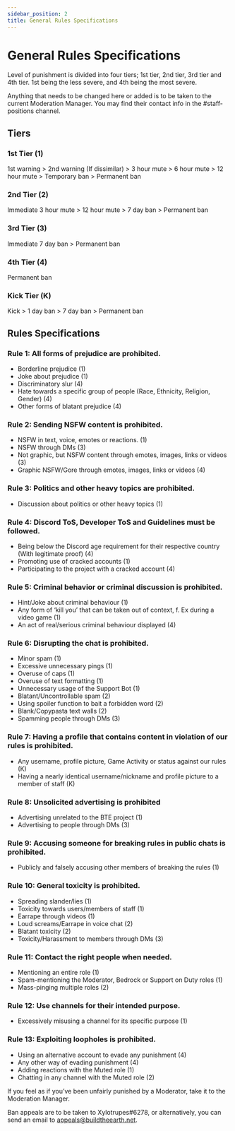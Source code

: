 ```yaml
---
sidebar_position: 2
title: General Rules Specifications
---
```

# General Rules Specifications

Level of punishment is divided into four tiers; 1st tier, 2nd tier, 3rd tier and 4th tier. 1st being the less severe, and 4th being the most severe. 

Anything that needs to be changed here or added is to be taken to the current Moderation Manager. You may find their contact info in the #staff-positions channel.

## Tiers

### 1st Tier (1)

1st warning > 2nd warning (If dissimilar) > 3 hour mute > 6 hour mute > 12 hour mute > Temporary ban > Permanent ban

### 2nd Tier (2)

Immediate 3 hour mute > 12 hour mute > 7 day ban > Permanent ban

### 3rd Tier (3)

Immediate 7 day ban > Permanent ban

### 4th Tier (4)

Permanent ban

### Kick Tier (K)

Kick > 1 day ban > 7 day ban > Permanent ban

## Rules Specifications



### Rule 1: All forms of prejudice are prohibited.

* Borderline prejudice (1)
* Joke about prejudice (1)
* Discriminatory slur (4)
* Hate towards a specific group of people (Race, Ethnicity, Religion, Gender) (4)
* Other forms of blatant prejudice (4)



### Rule 2: Sending NSFW content is prohibited.

* NSFW in text, voice, emotes or reactions. (1)
* NSFW through DMs (3)
* Not graphic, but NSFW content through emotes, images, links or videos (3)
* Graphic NSFW/Gore through emotes, images, links or videos (4)



### Rule 3: Politics and other heavy topics are prohibited.

* Discussion about politics or other heavy topics (1)



### Rule 4: Discord ToS, Developer ToS and Guidelines must be followed.

* Being below the Discord age requirement for their respective country (With legitimate proof) (4)
* Promoting use of cracked accounts (1)
* Participating to the project with a cracked account (4)



### Rule 5: Criminal behavior or criminal discussion is prohibited.

* Hint/Joke about criminal behaviour (1)
* Any form of ‘kill you’ that can be taken out of context, f. Ex during a video game (1)
* An act of real/serious criminal behaviour displayed (4)



### Rule 6: Disrupting the chat is prohibited.

* Minor spam (1)
* Excessive unnecessary pings (1)
* Overuse of caps (1)
* Overuse of text formatting (1)
* Unnecessary usage of the Support Bot (1)
* Blatant/Uncontrollable spam (2)
* Using spoiler function to bait a forbidden word (2)
* Blank/Copypasta text walls (2)
* Spamming people through DMs (3)



### Rule 7: Having a profile that contains content in violation of our rules is prohibited.

* Any username, profile picture, Game Activity or status against our rules (K)
* Having a nearly identical username/nickname and profile picture to a member of staff (K)



### Rule 8: Unsolicited advertising is prohibited

* Advertising unrelated to the BTE project (1)
* Advertising to people through DMs (3)



### Rule 9: Accusing someone for breaking rules in public chats is prohibited.

* Publicly and falsely accusing other members of breaking the rules (1)



### Rule 10: General toxicity is prohibited.

* Spreading slander/lies (1)
* Toxicity towards users/members of staff (1)
* Earrape through videos (1)
* Loud screams/Earrape in voice chat (2)
* Blatant toxicity (2)
* Toxicity/Harassment to members through DMs (3)



### Rule 11: Contact the right people when needed.

* Mentioning an entire role (1)
* Spam-mentioning the Moderator, Bedrock or Support on Duty roles (1)
* Mass-pinging multiple roles (2)



### Rule 12: Use channels for their intended purpose.

* Excessively misusing a channel for its specific purpose (1)



### Rule 13: Exploiting loopholes is prohibited.

* Using an alternative account to evade any punishment (4)
* Any other way of evading punishment (4)
* Adding reactions with the Muted role (1)
* Chatting in any channel with the Muted role (2)



If you feel as if you’ve been unfairly punished by a Moderator, take it to the Moderation Manager.

Ban appeals are to be taken to Xylotrupes#6278, or alternatively, you can send an email to [appeals@buildtheearth.net](mailto:appeals@buildtheearth.net).